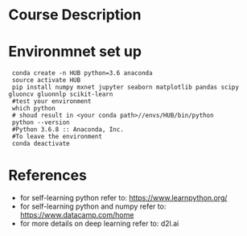 # Course Description
# Environmnet set up
```
 conda create -n HUB python=3.6 anaconda
 source activate HUB
 pip install numpy mxnet jupyter seaborn matplotlib pandas scipy gluoncv gluonnlp scikit-learn
 #test your environment
 which python
 # shoud result in <your conda path>//envs/HUB/bin/python
 python --version
 #Python 3.6.8 :: Anaconda, Inc.
 #To leave the environment
 conda deactivate
 ```
# References
- for self-learning python refer to: https://www.learnpython.org/
- for self-learning python and numpy refer to: https://www.datacamp.com/home
- for more details on deep learning refer to: d2l.ai 
